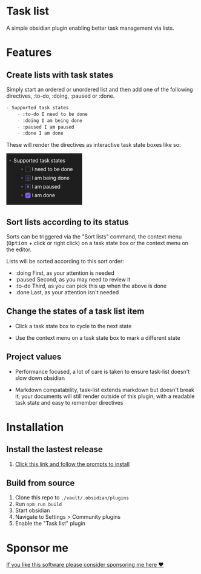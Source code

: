 # Task list

A simple obsidian plugin enabling better task management via lists.

# Features

## Create lists with task states

Simply start an ordered or unordered list and then add one of the following directives, :to-do, :doing, :paused or :done.

```md
- Supported task states
	- :to-do I need to be done
	- :doing I am being done
	- :paused I am paused
	- :done I am done
```

These will render the directives as interactive task state boxes like so:

<img src="./assets/supported-task-states.png" alt="Supported task states" width=200 />

## Sort lists according to its status

Sorts can be triggered via the "Sort lists" command, the context menu (<kbd>Option</kbd> + click or right click) on a task state box or the context menu on the editor.

Lists will be sorted according to this sort order:
- :doing First, as your attention is needed
- :paused Second, as you may need to review it
- :to-do Third, as you can pick this up when the above is done
- :done Last, as your attention isn't needed

## Change the states of a task list item

- Click a task state box to cycle to the next state

- Use the context menu on a task state box to mark a different state

## Project values

- Performance focused, a lot of care is taken to ensure task-list doesn't slow down obsidian

- Markdown compatability, task-list extends markdown but doesn't break it, your documents will still render outside of this plugin, with a readable task state and easy to remember directives

# Installation

## Install the lastest release

1. [Click this link and follow the prompts to install](https://obsidian.md/plugins?id=task-list)

## Build from source

1. Clone this repo to `./vault/.obsidian/plugins`
1. Run `npm run build`
1. Start obsidian
1. Navigate to Settings > Community plugins
1. Enable the "Task list" plugin

# Sponsor me
[If you like this software please consider sponsoring me here ❤️](https://github.com/sponsors/ted-marozzi
)
